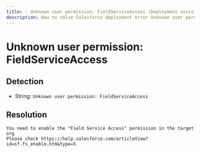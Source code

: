 ```yaml
---
title: : Unknown user permission: FieldServiceAccess (Deployment assistant)
description: How to solve Salesforce deployment error Unknown user permission: FieldServiceAccess
---
```

<!-- markdownlint-disable MD013 -->
# Unknown user permission: FieldServiceAccess

## Detection

- String: `Unknown user permission: FieldServiceAccess`

## Resolution

```shell
You need to enable the "Field Service Access" permission in the target org
Please check https://help.salesforce.com/articleView?id=sf.fs_enable.htm&type=5
```
